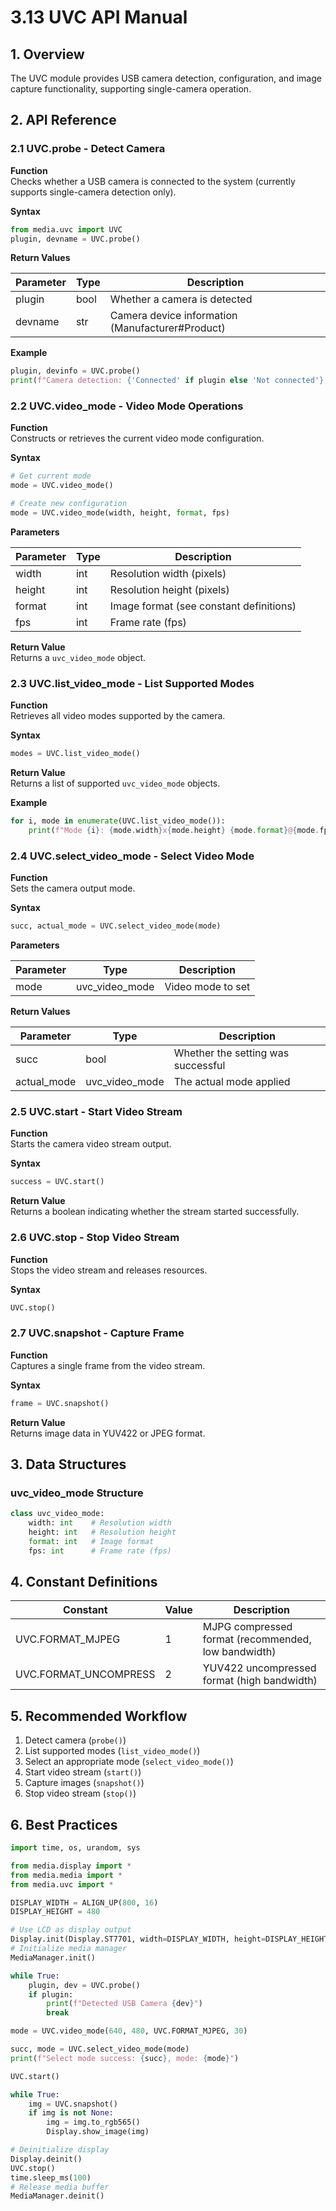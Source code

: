 # 3.13 UVC API Manual  

## 1. Overview  

The UVC module provides USB camera detection, configuration, and image capture functionality, supporting single-camera operation.  

## 2. API Reference  

### 2.1 UVC.probe - Detect Camera  

**Function**  
Checks whether a USB camera is connected to the system (currently supports single-camera detection only).  

**Syntax**  

```python  
from media.uvc import UVC  
plugin, devname = UVC.probe()  
```  

**Return Values**  

| Parameter | Type | Description |  
|-----------|------|-------------|  
| plugin    | bool | Whether a camera is detected |  
| devname   | str  | Camera device information (Manufacturer#Product) |  

**Example**  

```python  
plugin, devinfo = UVC.probe()  
print(f"Camera detection: {'Connected' if plugin else 'Not connected'}, Device info: {devinfo}")  
```  

### 2.2 UVC.video_mode - Video Mode Operations  

**Function**  
Constructs or retrieves the current video mode configuration.  

**Syntax**  

```python  
# Get current mode  
mode = UVC.video_mode()  

# Create new configuration  
mode = UVC.video_mode(width, height, format, fps)  
```  

**Parameters**  

| Parameter | Type | Description |  
|-----------|------|-------------|  
| width     | int  | Resolution width (pixels) |  
| height    | int  | Resolution height (pixels) |  
| format    | int  | Image format (see constant definitions) |  
| fps       | int  | Frame rate (fps) |  

**Return Value**  
Returns a `uvc_video_mode` object.  

### 2.3 UVC.list_video_mode - List Supported Modes  

**Function**  
Retrieves all video modes supported by the camera.  

**Syntax**  

```python  
modes = UVC.list_video_mode()  
```  

**Return Value**  
Returns a list of supported `uvc_video_mode` objects.  

**Example**  

```python  
for i, mode in enumerate(UVC.list_video_mode()):  
    print(f"Mode {i}: {mode.width}x{mode.height} {mode.format}@{mode.fps}fps")  
```  

### 2.4 UVC.select_video_mode - Select Video Mode  

**Function**  
Sets the camera output mode.  

**Syntax**  

```python  
succ, actual_mode = UVC.select_video_mode(mode)  
```  

**Parameters**  

| Parameter | Type | Description |  
|-----------|------|-------------|  
| mode      | uvc_video_mode | Video mode to set |  

**Return Values**  

| Parameter | Type | Description |  
|-----------|------|-------------|  
| succ      | bool | Whether the setting was successful |  
| actual_mode | uvc_video_mode | The actual mode applied |  

### 2.5 UVC.start - Start Video Stream  

**Function**  
Starts the camera video stream output.  

**Syntax**  

```python  
success = UVC.start()  
```  

**Return Value**  
Returns a boolean indicating whether the stream started successfully.  

### 2.6 UVC.stop - Stop Video Stream  

**Function**  
Stops the video stream and releases resources.  

**Syntax**  

```python  
UVC.stop()  
```  

### 2.7 UVC.snapshot - Capture Frame  

**Function**  
Captures a single frame from the video stream.  

**Syntax**  

```python  
frame = UVC.snapshot()  
```  

**Return Value**  
Returns image data in YUV422 or JPEG format.  

## 3. Data Structures  

### uvc_video_mode Structure  

```python  
class uvc_video_mode:  
    width: int    # Resolution width  
    height: int   # Resolution height  
    format: int   # Image format  
    fps: int      # Frame rate (fps)  
```  

## 4. Constant Definitions  

| Constant | Value | Description |  
|----------|-------|-------------|  
| UVC.FORMAT_MJPEG | 1 | MJPG compressed format (recommended, low bandwidth) |  
| UVC.FORMAT_UNCOMPRESS | 2 | YUV422 uncompressed format (high bandwidth) |  

## 5. Recommended Workflow  

1. Detect camera (`probe()`)  
1. List supported modes (`list_video_mode()`)  
1. Select an appropriate mode (`select_video_mode()`)  
1. Start video stream (`start()`)  
1. Capture images (`snapshot()`)  
1. Stop video stream (`stop()`)  

## 6. Best Practices  

```python  
import time, os, urandom, sys  

from media.display import *  
from media.media import *  
from media.uvc import *  

DISPLAY_WIDTH = ALIGN_UP(800, 16)  
DISPLAY_HEIGHT = 480  

# Use LCD as display output  
Display.init(Display.ST7701, width=DISPLAY_WIDTH, height=DISPLAY_HEIGHT, to_ide=True)  
# Initialize media manager  
MediaManager.init()  

while True:  
    plugin, dev = UVC.probe()  
    if plugin:  
        print(f"Detected USB Camera {dev}")  
        break  

mode = UVC.video_mode(640, 480, UVC.FORMAT_MJPEG, 30)  

succ, mode = UVC.select_video_mode(mode)  
print(f"Select mode success: {succ}, mode: {mode}")  

UVC.start()  

while True:  
    img = UVC.snapshot()  
    if img is not None:  
        img = img.to_rgb565()  
        Display.show_image(img)  

# Deinitialize display  
Display.deinit()  
UVC.stop()  
time.sleep_ms(100)  
# Release media buffer  
MediaManager.deinit()  
```
